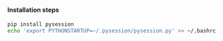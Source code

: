 #### Installation steps

``` bash
pip install pysession
echo 'export PYTHONSTARTUP=~/.pysession/pysession.py' >> ~/.bashrc
```
